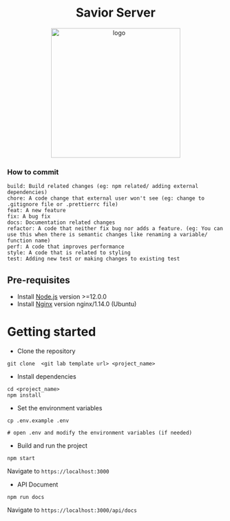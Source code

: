 <h1 align="center">Savior Server</h1>
<p align="center">
  <img width="300" src="docs/logo.png" alt="logo">
</p>


### How to commit 
```text
build: Build related changes (eg: npm related/ adding external dependencies)
chore: A code change that external user won't see (eg: change to .gitignore file or .prettierrc file)
feat: A new feature
fix: A bug fix
docs: Documentation related changes
refactor: A code that neither fix bug nor adds a feature. (eg: You can use this when there is semantic changes like renaming a variable/ function name)
perf: A code that improves performance
style: A code that is related to styling
test: Adding new test or making changes to existing test
```


## Pre-requisites
- Install [Node.js](https://nodejs.org/en/) version >=12.0.0
- Install [Nginx](https://www.nginx.com/) version nginx/1.14.0 (Ubuntu)


# Getting started
- Clone the repository
```
git clone  <git lab template url> <project_name>
```
- Install dependencies
```
cd <project_name>
npm install
```
- Set the environment variables
```
cp .env.example .env

# open .env and modify the environment variables (if needed)
```
- Build and run the project
```
npm start
```
Navigate to `https://localhost:3000`

- API Document 
```
npm run docs
```
Navigate to `https://localhost:3000/api/docs`
